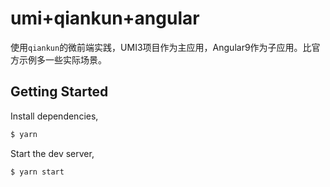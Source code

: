 # umi+qiankun+angular

使用`qiankun`的微前端实践，UMI3项目作为主应用，Angular9作为子应用。比官方示例多一些实际场景。

## Getting Started

Install dependencies,

```bash
$ yarn
```

Start the dev server,

```bash
$ yarn start
```
